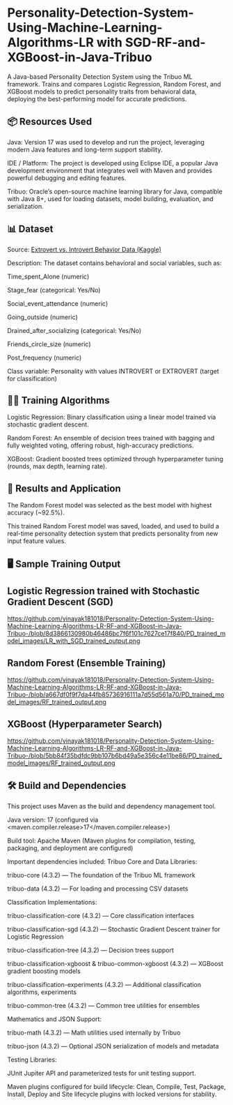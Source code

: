# Personality-Detection-System-Using-Machine-Learning-Algorithms-LR with SGD-RF-and-XGBoost-in-Java-Tribuo
A Java-based Personality Detection System using the Tribuo ML framework. Trains and compares Logistic Regression, Random Forest, and XGBoost models to predict personality traits from behavioral data, deploying the best-performing model for accurate predictions.

📦 Resources Used
------------------

Java: Version 17 was used to develop and run the project, leveraging modern Java features and long-term support stability.

IDE / Platform: The project is developed using Eclipse IDE, a popular Java development environment that integrates well with Maven and provides powerful debugging and editing features.

Tribuo: Oracle’s open-source machine learning library for Java, compatible with Java 8+, used for loading datasets, model building, evaluation, and serialization.

📊 Dataset
-----------

Source: [Extrovert vs. Introvert Behavior Data (Kaggle)](https://www.kaggle.com/datasets/rakeshkapilavai/extrovert-vs-introvert-behavior-data)

Description:
The dataset contains behavioral and social variables, such as:

Time_spent_Alone (numeric)

Stage_fear (categorical: Yes/No)

Social_event_attendance (numeric)

Going_outside (numeric)

Drained_after_socializing (categorical: Yes/No)

Friends_circle_size (numeric)

Post_frequency (numeric)

Class variable: Personality with values INTROVERT or EXTROVERT (target for classification)

🏋️‍♂️ Training Algorithms
-----------------------

Logistic Regression:
Binary classification using a linear model trained via stochastic gradient descent.

Random Forest:
An ensemble of decision trees trained with bagging and fully weighted voting, offering robust, high-accuracy predictions.

XGBoost:
Gradient boosted trees optimized through hyperparameter tuning (rounds, max depth, learning rate).

🚀 Results and Application
---------------------------

The Random Forest model was selected as the best model with highest accuracy (~92.5%).

This trained Random Forest model was saved, loaded, and used to build a real-time personality detection system that predicts personality from new input feature values.

🖥️ Sample Training Output
--------------------------

Logistic Regression trained with Stochastic Gradient Descent (SGD)
------------------------------------------------------------------
https://github.com/vinayak181018/Personality-Detection-System-Using-Machine-Learning-Algorithms-LR-RF-and-XGBoost-in-Java-Tribuo-/blob/8d3866130980b46486bc7f6f101c7627ce17f840/PD_trained_model_images/LR_with_SGD_trained_output.png

Random Forest (Ensemble Training)
---------------------------------
https://github.com/vinayak181018/Personality-Detection-System-Using-Machine-Learning-Algorithms-LR-RF-and-XGBoost-in-Java-Tribuo-/blob/a667df0f9f7da44fb85736916111a7d55d561a70/PD_trained_model_images/RF_trained_output.png

XGBoost (Hyperparameter Search)
-------------------------------
https://github.com/vinayak181018/Personality-Detection-System-Using-Machine-Learning-Algorithms-LR-RF-and-XGBoost-in-Java-Tribuo-/blob/5bb84f35bdfdc9bb107b6bd49a5e356c4e11be86/PD_trained_model_images/RF_trained_output.png

🛠️ Build and Dependencies
--------------------------

This project uses Maven as the build and dependency management tool.

Java version: 17 (configured via <maven.compiler.release>17</maven.compiler.release>)

Build tool: Apache Maven (Maven plugins for compilation, testing, packaging, and deployment are configured)

Important dependencies included:
Tribuo Core and Data Libraries:

tribuo-core (4.3.2) — The foundation of the Tribuo ML framework

tribuo-data (4.3.2) — For loading and processing CSV datasets

Classification Implementations:

tribuo-classification-core (4.3.2) — Core classification interfaces

tribuo-classification-sgd (4.3.2) — Stochastic Gradient Descent trainer for Logistic Regression

tribuo-classification-tree (4.3.2) — Decision trees support

tribuo-classification-xgboost & tribuo-common-xgboost (4.3.2) — XGBoost gradient boosting models

tribuo-classification-experiments (4.3.2) — Additional classification algorithms, experiments

tribuo-common-tree (4.3.2) — Common tree utilities for ensembles

Mathematics and JSON Support:

tribuo-math (4.3.2) — Math utilities used internally by Tribuo

tribuo-json (4.3.2) — Optional JSON serialization of models and metadata

Testing Libraries:

JUnit Jupiter API and parameterized tests for unit testing support.

Maven plugins configured for build lifecycle:
Clean, Compile, Test, Package, Install, Deploy and Site lifecycle plugins with locked versions for stability.
